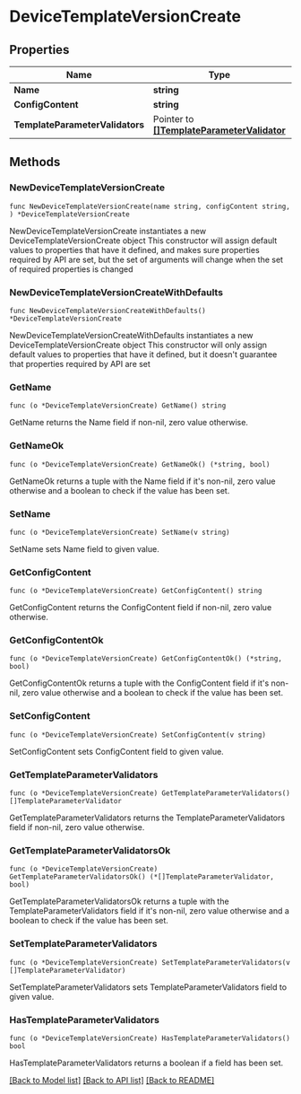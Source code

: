 # DeviceTemplateVersionCreate

## Properties

Name | Type | Description | Notes
------------ | ------------- | ------------- | -------------
**Name** | **string** |  | 
**ConfigContent** | **string** |  | 
**TemplateParameterValidators** | Pointer to [**[]TemplateParameterValidator**](TemplateParameterValidator.md) |  | [optional] 

## Methods

### NewDeviceTemplateVersionCreate

`func NewDeviceTemplateVersionCreate(name string, configContent string, ) *DeviceTemplateVersionCreate`

NewDeviceTemplateVersionCreate instantiates a new DeviceTemplateVersionCreate object
This constructor will assign default values to properties that have it defined,
and makes sure properties required by API are set, but the set of arguments
will change when the set of required properties is changed

### NewDeviceTemplateVersionCreateWithDefaults

`func NewDeviceTemplateVersionCreateWithDefaults() *DeviceTemplateVersionCreate`

NewDeviceTemplateVersionCreateWithDefaults instantiates a new DeviceTemplateVersionCreate object
This constructor will only assign default values to properties that have it defined,
but it doesn't guarantee that properties required by API are set

### GetName

`func (o *DeviceTemplateVersionCreate) GetName() string`

GetName returns the Name field if non-nil, zero value otherwise.

### GetNameOk

`func (o *DeviceTemplateVersionCreate) GetNameOk() (*string, bool)`

GetNameOk returns a tuple with the Name field if it's non-nil, zero value otherwise
and a boolean to check if the value has been set.

### SetName

`func (o *DeviceTemplateVersionCreate) SetName(v string)`

SetName sets Name field to given value.


### GetConfigContent

`func (o *DeviceTemplateVersionCreate) GetConfigContent() string`

GetConfigContent returns the ConfigContent field if non-nil, zero value otherwise.

### GetConfigContentOk

`func (o *DeviceTemplateVersionCreate) GetConfigContentOk() (*string, bool)`

GetConfigContentOk returns a tuple with the ConfigContent field if it's non-nil, zero value otherwise
and a boolean to check if the value has been set.

### SetConfigContent

`func (o *DeviceTemplateVersionCreate) SetConfigContent(v string)`

SetConfigContent sets ConfigContent field to given value.


### GetTemplateParameterValidators

`func (o *DeviceTemplateVersionCreate) GetTemplateParameterValidators() []TemplateParameterValidator`

GetTemplateParameterValidators returns the TemplateParameterValidators field if non-nil, zero value otherwise.

### GetTemplateParameterValidatorsOk

`func (o *DeviceTemplateVersionCreate) GetTemplateParameterValidatorsOk() (*[]TemplateParameterValidator, bool)`

GetTemplateParameterValidatorsOk returns a tuple with the TemplateParameterValidators field if it's non-nil, zero value otherwise
and a boolean to check if the value has been set.

### SetTemplateParameterValidators

`func (o *DeviceTemplateVersionCreate) SetTemplateParameterValidators(v []TemplateParameterValidator)`

SetTemplateParameterValidators sets TemplateParameterValidators field to given value.

### HasTemplateParameterValidators

`func (o *DeviceTemplateVersionCreate) HasTemplateParameterValidators() bool`

HasTemplateParameterValidators returns a boolean if a field has been set.


[[Back to Model list]](../README.md#documentation-for-models) [[Back to API list]](../README.md#documentation-for-api-endpoints) [[Back to README]](../README.md)


